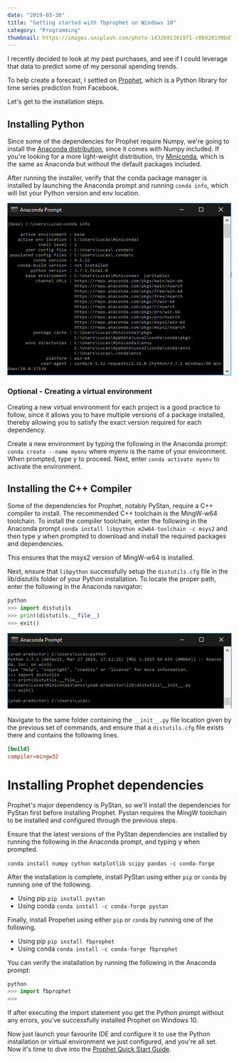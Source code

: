 ```yaml
---
date: "2019-03-30"
title: "Getting started with fbprophet on Windows 10"
category: "Programming"
thumbnail: https://images.unsplash.com/photo-1432691301971-c8b920198bd7
---
```


I recently decided to look at my past purchases, and see if I could leverage that data to predict some of my personal spending trends.

To help create a forecast, I settled on [Prophet](https://facebook.github.io/prophet/), which is a Python library for time series prediction from Facebook.

Let's get to the installation steps.

## Installing Python

Since some of the dependencies for Prophet require Numpy, we're going to install the [Anaconda distribution](https://www.anaconda.com/distribution/), since it comes with Numpy included. If you're looking for a more light-weight distribution, try [Miniconda](https://docs.conda.io/en/latest/miniconda.html), which is the same as Anaconda but without the default packages included.

After running the installer, verify that the conda package manager is installed by launching the Anaconda prompt and running `conda info`, which will list your Python version and env location.

![Screenshot showing the output of conda info command](./conda-info.png)

### Optional - Creating a virtual environment

Creating a new virtual environment for each project is a good practice to follow, since it allows you to have multiple versions of a package installed, thereby allowing you to satisfy the exact version required for each dependency.

Create a new environment by typing the following in the Anaconda prompt: `conda create --name myenv` where myenv is the name of your environment. When prompted, type <kbd>y</kbd> to proceed. Next, enter `conda activate myenv` to activate the environment.

## Installing the C++ Compiler

Some of the dependencies for Prophet, notably PyStan, require a C++ compiler to install. The recommended C++ toolchain is the MingW-w64 toolchain. To install the compiler toolchain, enter the following in the Anaconda prompt `conda install libpython m2w64-toolchain -c msys2` and then type <kbd>y</kbd> when prompted to download and install the required packages and dependencies.

This ensures that the msys2 version of MingW-w64 is installed.

Next, ensure that `libpython` successfully setup the `distutils.cfg` file in the lib/distutils folder of your Python installation. To locate the proper path, enter the following in the Anaconda navigator:

```python
python
>>> import distutils
>>> print(distutils.__file__)
>>> exit()
```

![Screenshot showing the location of distutils.cfg](./distutils-cfg.png)

Navigate to the same folder containing the `__init__.py` file location given by the previous set of commands, and ensure that a `distutils.cfg` file exists there and contains the following lines.

```toml
[build]
compiler=mingw32
```

# Installing Prophet dependencies

Prophet's major dependency is PyStan, so we'll install the dependencies for PyStan first before installing Prophet. Pystan requires the MingW toolchain to be installed and configured through the previous steps.

Ensure that the latest versions of the PyStan dependencies are installed by running the following in the Anaconda prompt, and typing <kbd>y</kbd> when prompted.

`conda install numpy cython matplotlib scipy pandas -c conda-forge`

After the installation is complete, install PyStan using either `pip` or `conda` by running one of the following.

- Using pip `pip install pystan`
- Using conda `conda install -c conda-forge pystan`

Finally, install Propehet using either `pip` or `conda` by running one of the following.

- Using pip `pip install fbprophet`
- Using conda `conda install -c conda-forge fbprophet`

You can verify the installation by running the following in the Anaconda prompt:

```python
python
>>> import fbprophet
>>>
```

If after executing the import statement you get the Python prompt without any errors, you've successfully installed Prophet on Windows 10.

Now just launch your favourite IDE and configure it to use the Python installation or virtual environment we just configured, and you're all set. Now it's time to dive into the [Prophet Quick Start Guide](https://facebook.github.io/prophet/docs/quick_start.html#python-api).

